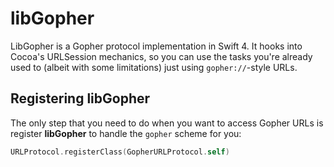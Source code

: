 # libGopher

LibGopher is a Gopher protocol implementation in Swift 4. It hooks into Cocoa's URLSession mechanics, so you can use the tasks you're already used to (albeit with some limitations) just using `gopher://`-style URLs.

## Registering libGopher

The only step that you need to do when you want to access Gopher URLs is register **libGopher** to handle the `gopher` scheme for you:

```swift
URLProtocol.registerClass(GopherURLProtocol.self)
```
